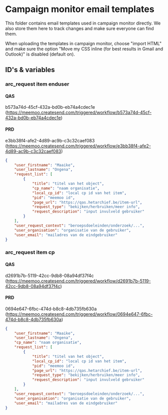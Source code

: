 # Campaign monitor email templates

This folder contains email templates used in campaign monitor directly. We also store them here to track changes and make sure everyone can find them.

When uploading the templates in campaign monitor, choose "import HTML" and make sure the option "Move my CSS inline (for best results in Gmail and Outlook)" is disabled (default on).

## ID's & variables

### arc_request item enduser

#### QAS

b573a74d-45cf-432a-bd0b-eb74a4cdec1e (https://meemoo.createsend.com/triggered/workflow/b573a74d-45cf-432a-bd0b-eb74a4cdec1e)

#### PRD

e3bb38f4-afe2-4d89-ac9b-c3c32caef083 (https://meemoo.createsend.com/triggered/workflow/e3bb38f4-afe2-4d89-ac9b-c3c32caef083)

```json
{
	"user_firstname": "Maaike",
	"user_lastname": "Ongena",
	"request_list": [
		{
			"title": "titel van het object",
			"cp_name": "naam organisatie",
			"local_cp_id": "local cp id van het item",
			"pid": "meemoo id",
			"page_url": "https://qas.hetarchief.be/item-url",
			"request_type": "bekijken/herbruiken/meer info",
			"request_description": "input invulveld gebruiker"
		}
	],
	"user_request_context": "beroepsdoeleinden/onderzoek/...",
	"user_organisation": "organisatie van de gebruiker",
	"user_email": "mailadres van de eindgebruiker"
}

```

### arc_request item cp

#### QAS

d2691b7b-5119-42cc-9db8-08a94df37f4c (https://meemoo.createsend.com/triggered/workflow/d2691b7b-5119-42cc-9db8-08a94df37f4c)

#### PRD

0694e647-6fbc-474d-b8c8-4db735fb630a (https://meemoo.createsend.com/triggered/workflow/0694e647-6fbc-474d-b8c8-4db735fb630a)


```json
{
	"user_firstname": "Maaike",
	"user_lastname": "Ongena",
	"cp_name": "naam organisatie",
	"request_list": [
		{
			"title": "titel van het object",
			"local_cp_id": "local cp id van het item",
			"pid": "meemoo id",
			"page_url": "https://qas.hetarchief.be/item-url",
			"request_type": "bekijken/herbruiken/meer info",
			"request_description": "input invulveld gebruiker"
		}
	],
	"user_request_context": "beroepsdoeleinden/onderzoek/...",
	"user_organisation": "organisatie van de gebruiker",
	"user_email": "mailadres van de eindgebruiker"
}
```

